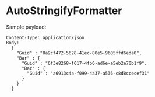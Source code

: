 # AutoStringifyFormatter

Sample payload:

    Content-Type: application/json
    Body:
      {
        "Guid" : "8a9cf472-5628-41ec-80e5-9605ffd6eda0",
        "Bar" : {
          "Guid" : "6f3e8268-f617-4fb6-ad6e-a5eb2e70b1f9",
          "Baz" : {
            "Guid" : "a6913c4a-f099-4a37-a536-c8d8ccecef31"
          }
        }
      }
